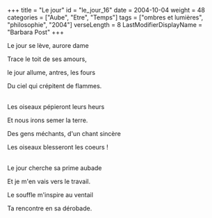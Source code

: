 +++
title = "Le jour"
id = "le_jour_16"
date = 2004-10-04
weight = 48
categories = ["Aube", "Etre", "Temps"]
tags = ["ombres et lumières", "philosophie", "2004"]
verseLength = 8
LastModifierDisplayName = "Barbara Post"
+++

Le jour se lève, aurore dame

Trace le toit de ses amours,

le jour allume, antres, les fours

Du ciel qui crépitent de flammes.

 \
Les oiseaux pépieront leurs heurs

Et nous irons semer la terre.

Des gens méchants, d'un chant sincère

Les oiseaux blesseront les coeurs !

 \
Le jour cherche sa prime aubade

Et je m'en vais vers le travail.

Le souffle m'inspire au ventail

Ta rencontre en sa dérobade.

